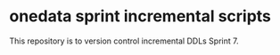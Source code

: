 # onedata sprint incremental scripts
This repository is to version control incremental DDLs Sprint 7.
